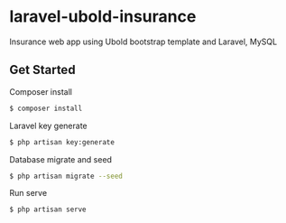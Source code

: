 # laravel-ubold-insurance
Insurance web app using Ubold bootstrap template and Laravel, MySQL

## Get Started

Composer install
```sh
$ composer install
```

Laravel key generate
```sh
$ php artisan key:generate
```

Database migrate and seed
```sh
$ php artisan migrate --seed
```

Run serve
```sh
$ php artisan serve
```
